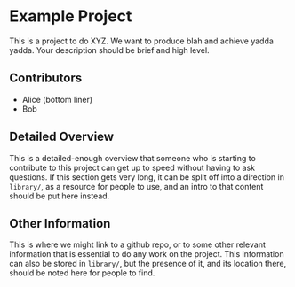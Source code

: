 # Example Project

This is a project to do XYZ. We want to produce blah and achieve yadda yadda. Your description should be brief and high level.

## Contributors

- Alice (bottom liner)
- Bob

## Detailed Overview

This is a detailed-enough overview that someone who is starting to contribute to this project can get up to speed without having to ask questions. If this section gets very long, it can be split off into a direction in `library/`, as a resource for people to use, and an intro to that content should be put here instead.

## Other Information

This is where we might link to a github repo, or to some other relevant information that is essential to do any work on the project. This information can also be stored in `library/`, but the presence of it, and its location there, should be noted here for people to find.
